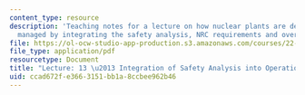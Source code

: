 ```yaml
---
content_type: resource
description: 'Teaching notes for a lecture on how nuclear plants are designed and
  managed by integrating the safety analysis, NRC requirements and overall operations. '
file: https://ol-ocw-studio-app-production.s3.amazonaws.com/courses/22-091-nuclear-reactor-safety-spring-2008/ccad672fe3663151bb1a8ccbee962b46_MIT22_091S08_lec13note.pdf
file_type: application/pdf
resourcetype: Document
title: "Lecture: 13 \u2013 Integration of Safety Analysis into Operational Requirements"
uid: ccad672f-e366-3151-bb1a-8ccbee962b46
---
```

